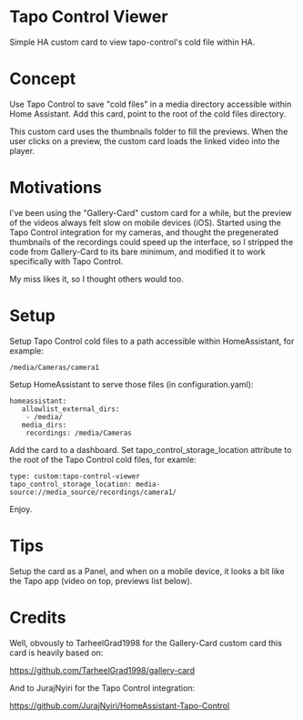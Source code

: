 # Tapo Control Viewer
Simple HA custom card to view tapo-control's cold file within HA.

# Concept
Use Tapo Control to save "cold files" in a media directory accessible within Home Assistant.
Add this card, point to the root of the cold files directory.

This custom card uses the thumbnails folder to fill the previews.
When the user clicks on a preview, the custom card loads the linked video into the player.

# Motivations
I've been using the "Gallery-Card" custom card for a while, but the preview of the videos always felt slow on mobile devices (iOS).
Started using the Tapo Control integration for my cameras, and thought the pregenerated thumbnails of the recordings could speed up the interface, so I stripped the code from Gallery-Card to its bare minimum, and modified it to work specifically with Tapo Control.

My miss likes it, so I thought others would too.

# Setup
Setup Tapo Control cold files to a path accessible within HomeAssistant, for example:
```
/media/Cameras/camera1
```
Setup HomeAssistant to serve those files (in configuration.yaml):
```
homeassistant:
   allowlist_external_dirs:
    - /media/
   media_dirs:
    recordings: /media/Cameras
```

Add the card to a dashboard.
Set tapo_control_storage_location attribute to the root of the Tapo Control cold files, for examle:
```
type: custom:tapo-control-viewer
tapo_control_storage_location: media-source://media_source/recordings/camera1/
```

Enjoy.

# Tips
Setup the card as a Panel, and when on a mobile device, it looks a bit like the Tapo app (video on top, previews list below).

# Credits
Well, obvously to TarheelGrad1998 for the Gallery-Card custom card this card is heavily based on:

https://github.com/TarheelGrad1998/gallery-card


And to JurajNyiri for the Tapo Control integration:

https://github.com/JurajNyiri/HomeAssistant-Tapo-Control
